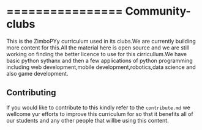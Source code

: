 ================
Community-clubs
================

This is the ZimboPYy curriculum used in its clubs.We are currently building more content for this.All the material here is open source
and we are still working on finding the better licence to use for this cirricullum.We have basic python sythanx and then a few applications 
of python programming including web development,mobile development,robotics,data science and also game development.


Contributing
-------------
If you would like to contribute to this kindly refer to the ``contribute.md`` we wellcome yur efforts to improve this curriculum for so thst it benefits all of our students and any other people that willbe using this content.
